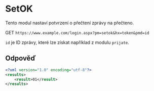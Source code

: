# SetOK

Tento modul nastaví potvrzení o přečtení zprávy na přečteno.

GET `https://www.example.com/login.aspx?pm=setok&hx=token&pmd=id`

`id` je ID zprávy, které lze získat například z modulu `prijate`.

## Odpověď
```xml
<?xml version="1.0" encoding="utf-8"?>
<results>
    <result>01</result>
</results>
```
